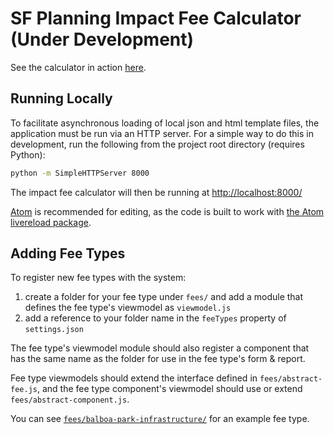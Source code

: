 # SF Planning Impact Fee Calculator (Under Development)

See the calculator in action [here](https://sfcpc.github.io/ifc/).

## Running Locally

To facilitate asynchronous loading of local json and html template files, the application must be run via an HTTP server. For a simple way to do this in development, run the following from the project root directory (requires Python):

```sh
python -m SimpleHTTPServer 8000
```

The impact fee calculator will then be running at <http://localhost:8000/>

[Atom](https://atom.io/) is recommended for editing, as the code is built to work with [the Atom livereload package](https://atom.io/packages/livereload).

## Adding Fee Types

To register new fee types with the system:

1. create a folder for your fee type under `fees/` and add a module that defines the fee type's viewmodel as `viewmodel.js`
2. add a reference to your folder name in the `feeTypes` property of `settings.json`

The fee type's viewmodel module should also register a component that has the same name as the folder for use in the fee type's form & report.

Fee type viewmodels should extend the interface defined in `fees/abstract-fee.js`, and the fee type component's viewmodel should use or extend `fees/abstract-component.js`.

You can see [`fees/balboa-park-infrastructure/`](https://github.com/sfcpc/ifc/tree/master/fees/balboa-park-infrastructure) for an example fee type.
